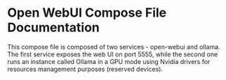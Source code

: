 # Open WebUI Compose File Documentation

This compose file is composed of two services - open-webui and ollama. The first service exposes the web UI on port 5555, while the second one runs an instance called Ollama in a GPU mode using Nvidia drivers for resources management purposes (reserved devices).
